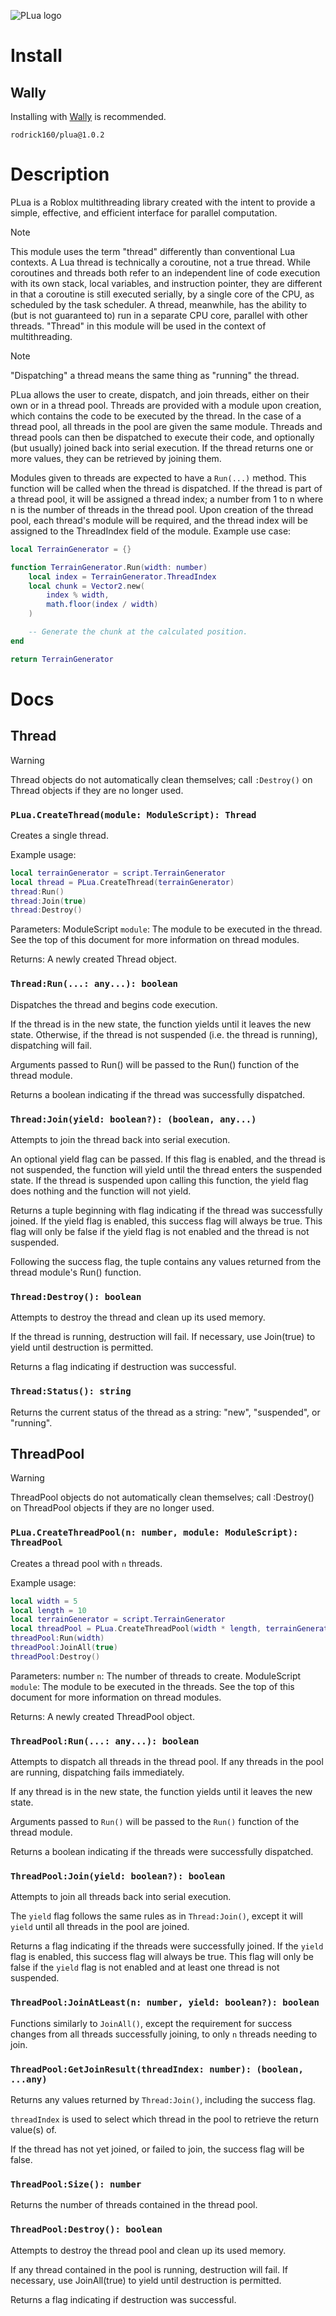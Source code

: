 ![PLua logo](logo/Small/PLua_Banner.png)

# Install
## Wally
Installing with [Wally](https://github.com/UpliftGames/wally) is recommended.

`rodrick160/plua@1.0.2`

# Description
PLua is a Roblox multithreading library created with the intent to provide a simple, effective, and efficient interface for parallel computation.

> [!NOTE]
> This module uses the term "thread" differently than conventional Lua contexts. A Lua thread is technically a coroutine, not a true thread.
> While coroutines and threads both refer to an independent line of code execution with its own stack, local variables, and instruction pointer,
> they are different in that a coroutine is still executed serially, by a single core of the CPU, as scheduled by the task scheduler. A thread,
> meanwhile, has the ability to (but is not guaranteed to) run in a separate CPU core, parallel with other threads.
> "Thread" in this module will be used in the context of multithreading.

> [!NOTE]
> "Dispatching" a thread means the same thing as "running" the thread.

PLua allows the user to create, dispatch, and join threads, either on their own or in a thread pool. Threads are provided with a module upon creation,
which contains the code to be executed by the thread. In the case of a thread pool, all threads in the pool are given the same module. Threads and
thread pools can then be dispatched to execute their code, and optionally (but usually) joined back into serial execution. If the thread returns one
or more values, they can be retrieved by joining them.

Modules given to threads are expected to have a `Run(...)` method. This function will be called when the thread is dispatched. If the thread is part of
a thread pool, it will be assigned a thread index; a number from 1 to n where n is the number of threads in the thread pool. Upon creation of the thread
pool, each thread's module will be required, and the thread index will be assigned to the ThreadIndex field of the module.
Example use case:

```lua
local TerrainGenerator = {}

function TerrainGenerator.Run(width: number)
	local index = TerrainGenerator.ThreadIndex
	local chunk = Vector2.new(
		index % width,
		math.floor(index / width)
	)

	-- Generate the chunk at the calculated position.
end

return TerrainGenerator
```

# Docs
## Thread

> [!WARNING]
> Thread objects do not automatically clean themselves; call `:Destroy()` on Thread objects if they are no longer used.

### `PLua.CreateThread(module: ModuleScript): Thread`
Creates a single thread.

Example usage:
```lua
local terrainGenerator = script.TerrainGenerator
local thread = PLua.CreateThread(terrainGenerator)
thread:Run()
thread:Join(true)
thread:Destroy()
```

Parameters:
ModuleScript `module`:
	The module to be executed in the thread.
	See the top of this document for more information on thread modules.

Returns:
	A newly created Thread object.

### `Thread:Run(...: any...): boolean`
Dispatches the thread and begins code execution.

If the thread is in the new state, the function yields until it leaves the new state.
Otherwise, if the thread is not suspended (i.e. the thread is running), dispatching will fail.

Arguments passed to Run() will be passed to the Run() function of the thread module.

Returns a boolean indicating if the thread was successfully dispatched.

### `Thread:Join(yield: boolean?): (boolean, any...)`
Attempts to join the thread back into serial execution.

An optional yield flag can be passed. If this flag is enabled, and the thread is not
suspended, the function will yield until the thread enters the suspended state. If the
thread is suspended upon calling this function, the yield flag does nothing and the
function will not yield.

Returns a tuple beginning with flag indicating if the thread was successfully joined.
If the yield flag is enabled, this success flag will always be true. This flag will
only be false if the yield flag is not enabled and the thread is not suspended.

Following the success flag, the tuple contains any values returned from the thread module's
Run() function.

### `Thread:Destroy(): boolean`
Attempts to destroy the thread and clean up its used memory.

If the thread is running, destruction will fail.
If necessary, use Join(true) to yield until destruction is permitted.

Returns a flag indicating if destruction was successful.

### `Thread:Status(): string`
Returns the current status of the thread as a string:
"new", "suspended", or "running".

## ThreadPool

> [!WARNING]
> ThreadPool objects do not automatically clean themselves; call :Destroy() on ThreadPool objects if they are no longer used.

### `PLua.CreateThreadPool(n: number, module: ModuleScript): ThreadPool`
Creates a thread pool with `n` threads.

Example usage:
```lua
local width = 5
local length = 10
local terrainGenerator = script.TerrainGenerator
local threadPool = PLua.CreateThreadPool(width * length, terrainGenerator)
threadPool:Run(width)
threadPool:JoinAll(true)
threadPool:Destroy()
```

Parameters:
number `n`: The number of threads to create.
ModuleScript `module`:
	The module to be executed in the threads.
	See the top of this document for more information on thread modules.

Returns:
	A newly created ThreadPool object.


### `ThreadPool:Run(...: any...): boolean`
Attempts to dispatch all threads in the thread pool.
If any threads in the pool are running, dispatching fails immediately.

If any thread is in the new state, the function yields until it leaves the new state.

Arguments passed to `Run()` will be passed to the `Run()` function of the thread module.

Returns a boolean indicating if the threads were successfully dispatched.

### `ThreadPool:Join(yield: boolean?): boolean`
Attempts to join all threads back into serial execution.

The `yield` flag follows the same rules as in `Thread:Join()`, except it will `yield` until all
threads in the pool are joined.

Returns a flag indicating if the threads were successfully joined.
If the `yield` flag is enabled, this success flag will always be true. This flag will
only be false if the `yield` flag is not enabled and at least one thread is not suspended.

### `ThreadPool:JoinAtLeast(n: number, yield: boolean?): boolean`
Functions similarly to `JoinAll()`, except the requirement for success changes from all threads
successfully joining, to only `n` threads needing to join.

### `ThreadPool:GetJoinResult(threadIndex: number): (boolean, ...any)`
Returns any values returned by `Thread:Join()`, including the success flag.

`threadIndex` is used to select which thread in the pool to retrieve the return value(s) of.

If the thread has not yet joined, or failed to join, the success flag will be false.

### `ThreadPool:Size(): number`
Returns the number of threads contained in the thread pool.

### `ThreadPool:Destroy(): boolean`
Attempts to destroy the thread pool and clean up its used memory.

If any thread contained in the pool is running, destruction will fail.
If necessary, use JoinAll(true) to yield until destruction is permitted.

Returns a flag indicating if destruction was successful.
